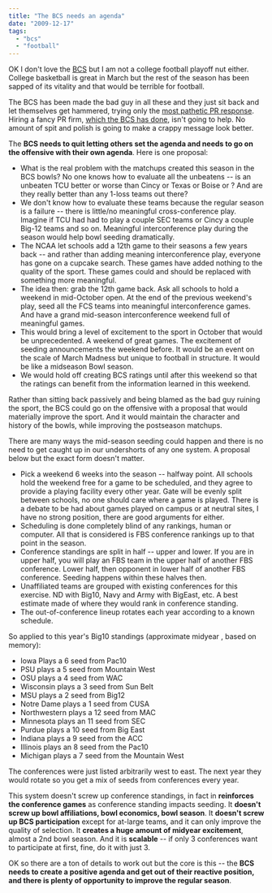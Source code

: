 ```yaml
---
title: "The BCS needs an agenda"
date: "2009-12-17"
tags: 
  - "bcs"
  - "football"
---
```


OK I don't love the [BCS](http://www.bcsfootball.org) but I am not a college football playoff nut either. College basketball is great in March but the rest of the season has been sapped of its vitality and that would be terrible for football.

The BCS has been made the bad guy in all these and they just sit back and let themselves get hammered, trying only the [most pathetic PR response](http://twitter.com/insidethebcs). Hiring a fancy PR firm, [which the BCS has done](http://bleacherreport.com/articles/305270-bcs-at-it-again-bcs-plants-bombard-espns-playoff-piece), isn't going to help. No amount of spit and polish is going to make a crappy message look better.

The **BCS needs to quit letting others set the agenda and needs to go on the offensive with their own agenda**. Here is one proposal:

- What is the real problem with the matchups created this season in the BCS bowls? No one knows how to evaluate all the unbeatens -- is an unbeaten TCU better or worse than Cincy or Texas or Boise or ? And are they really better than any 1-loss teams out there?
- We don't know how to evaluate these teams because the regular season is a failure -- there is little/no meaningful cross-conference play. Imagine if TCU had had to play a couple SEC teams or Cincy a couple Big-12 teams and so on. Meaningful interconference play during the season would help bowl seeding dramatically.
- The NCAA let schools add a 12th game to their seasons a few years back -- and rather than adding meaning interconference play, everyone has gone on a cupcake search. These games have added nothing to the quality of the sport. These games could and should be replaced with something more meaningful.
- The idea then: grab the 12th game back. Ask all schools to hold a weekend in mid-October open. At the end of the previous weekend's play, seed all the FCS teams into meaningful interconference games. And have a grand mid-season interconference weekend full of meaningful games.
- This would bring a level of excitement to the sport in October that would be unprecedented. A weekend of great games. The excitement of seeding announcements the weekend before. It would be an event on the scale of March Madness but unique to football in structure. It would be like a midseason Bowl season.
- We would hold off creating BCS ratings until after this weekend so that the ratings can benefit from the information learned in this weekend.

Rather than sitting back passively and being blamed as the bad guy ruining the sport, the BCS could go on the offensive with a proposal that would materially improve the sport. And it would maintain the character and history of the bowls, while improving the postseason matchups.

There are many ways the mid-season seeding could happen and there is no need to get caught up in our undershorts of any one system. A proposal below but the exact form doesn't matter.

- Pick a weekend 6 weeks into the season -- halfway point. All schools hold the weekend free for a game to be scheduled, and they agree to provide a playing facility every other year. Gate will be evenly split between schools, no one should care where a game is played. There is a debate to be had about games played on campus or at neutral sites, I have no strong position, there are good arguments for either.
- Scheduling is done completely blind of any rankings, human or computer. All that is considered is FBS conference rankings up to that point in the season.
- Conference standings are split in half -- upper and lower. If you are in upper half, you will play an FBS team in the upper half of another FBS conference. Lower half, then opponent in lower half of another FBS conference. Seeding happens within these halves then.
- Unaffiliated teams are grouped with existing conferences for this exercise. ND with Big10, Navy and Army with BigEast, etc. A best estimate made of where they would rank in conference standing.
- The out-of-conference lineup rotates each year according to a known schedule.

So applied to this year's Big10 standings (approximate midyear , based on memory):

- Iowa Plays a 6 seed from Pac10
- PSU plays a 5 seed from Mountain West
- OSU plays a 4 seed from WAC
- Wisconsin plays a 3 seed from Sun Belt
- MSU plays a 2 seed from Big12
- Notre Dame plays a 1 seed from CUSA
- Northwestern plays a 12 seed from MAC
- Minnesota plays an 11 seed from SEC
- Purdue plays a 10 seed from Big East
- Indiana plays a 9 seed from the ACC
- Illinois plays an 8 seed from the Pac10
- Michigan plays a 7 seed from the Mountain West

The conferences were just listed arbitrarily west to east. The next year they would rotate so you get a mix of seeds from conferences every year.

This system doesn't screw up conference standings, in fact in **reinforces the conference games** as conference standing impacts seeding. It **doesn't screw up bowl affiliations, bowl economics, bowl season**. It **doesn't screw up BCS participation** except for at-large teams, and it can only improve the quality of selection. It **creates a huge amount of midyear excitement**, almost a 2nd bowl season. And it is **scalable** \-- if only 3 conferences want to participate at first, fine, do it with just 3.

OK so there are a ton of details to work out but the core is this -- the **BCS needs to create a positive agenda and get out of their reactive position, and there is plenty of opportunity to improve the regular season**.

